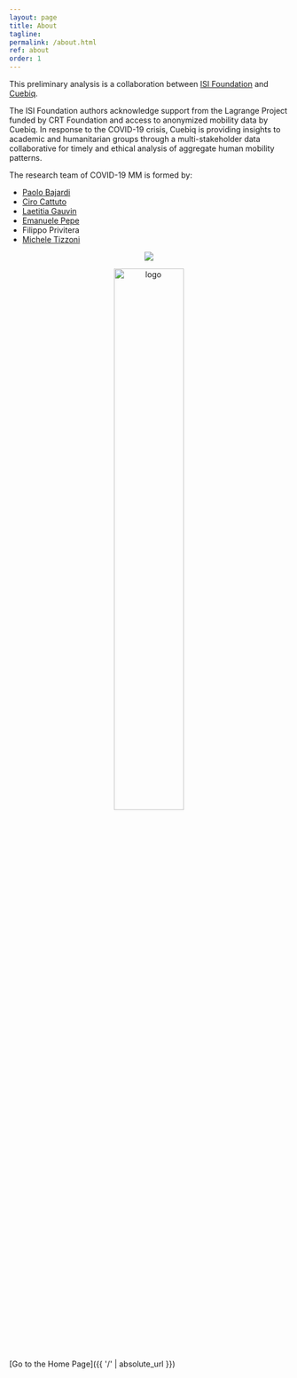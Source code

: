 ```yaml
---
layout: page
title: About
tagline:
permalink: /about.html
ref: about
order: 1
---
```


This preliminary analysis is a collaboration between [ISI Foundation](https://www.isi.it/en/home) and [Cuebiq](https://www.cuebiq.com/).

The ISI Foundation authors acknowledge support from the Lagrange Project funded by CRT Foundation and access to anonymized mobility data by Cuebiq.
In response to the COVID-19 crisis, Cuebiq is providing insights to academic and humanitarian groups through a multi-stakeholder data collaborative for timely and ethical analysis of aggregate human mobility patterns.


The research team of COVID-19 MM is formed by:
* [Paolo Bajardi](https://www.linkedin.com/in/paolobajardi/)
* [Ciro Cattuto](https://twitter.com/ciro)
* [Laetitia Gauvin](https://twitter.com/laetitiagvn)
* [Emanuele Pepe](https://twitter.com/social_pepe)
* Filippo Privitera
* [Michele Tizzoni](https://twitter.com/mtizzoni)

<p align="center">
  <img src="{{ site.url }}/assets/cuebiq.png">
</p>

<p align="center">
  <img src="{{ site.url }}/assets/logo_ISI_positivo.jpg" width=50% alt="logo">
</p>

[Go to the Home Page]({{ '/' | absolute_url }})

